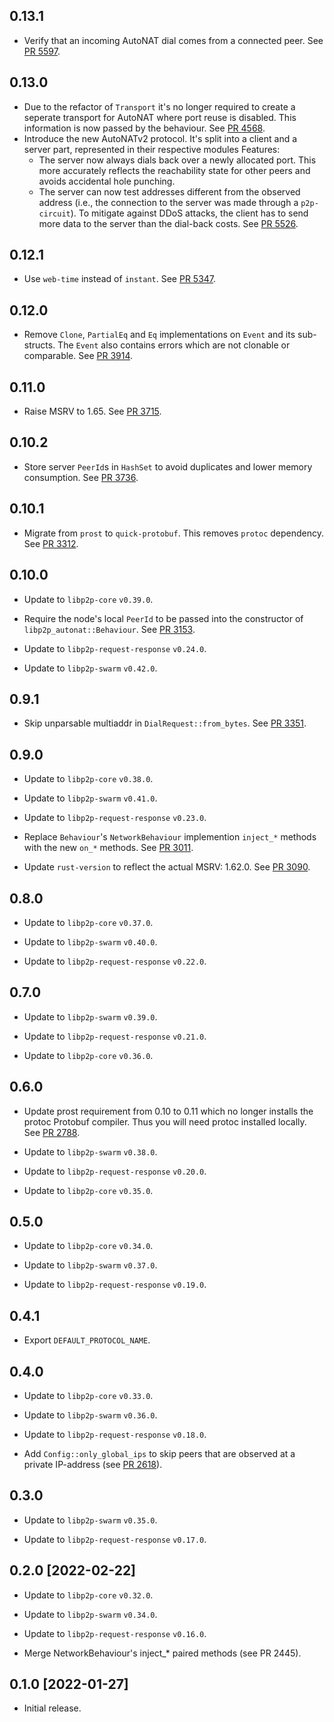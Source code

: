 ## 0.13.1
- Verify that an incoming AutoNAT dial comes from a connected peer. See [PR 5597](https://github.com/libp2p/rust-libp2p/pull/5597).

## 0.13.0

- Due to the refactor of `Transport` it's no longer required to create a seperate transport for
AutoNAT where port reuse is disabled. This information is now passed by the behaviour.
  See [PR 4568](https://github.com/libp2p/rust-libp2p/pull/4568).
- Introduce the new AutoNATv2 protocol.
  It's split into a client and a server part, represented in their respective modules
  Features:
    - The server now always dials back over a newly allocated port.
      This more accurately reflects the reachability state for other peers and avoids accidental hole punching.
    - The server can now test addresses different from the observed address (i.e., the connection to the server was made through a `p2p-circuit`). To mitigate against DDoS attacks, the client has to send more data to the server than the dial-back costs.
  See [PR 5526](https://github.com/libp2p/rust-libp2p/pull/5526).

<!-- Update to libp2p-swarm v0.45.0 -->

## 0.12.1
- Use `web-time` instead of `instant`.
  See [PR 5347](https://github.com/libp2p/rust-libp2p/pull/5347).

## 0.12.0

- Remove `Clone`, `PartialEq` and `Eq` implementations on `Event` and its sub-structs.
  The `Event` also contains errors which are not clonable or comparable.
  See [PR 3914](https://github.com/libp2p/rust-libp2p/pull/3914).

## 0.11.0

- Raise MSRV to 1.65.
  See [PR 3715].

[PR 3715]: https://github.com/libp2p/rust-libp2p/pull/3715

## 0.10.2

- Store server `PeerId`s in `HashSet` to avoid duplicates and lower memory consumption.
  See [PR 3736].

[PR 3736]: https://github.com/libp2p/rust-libp2p/pull/3736

## 0.10.1

- Migrate from `prost` to `quick-protobuf`. This removes `protoc` dependency. See [PR 3312].

[PR 3153]: https://github.com/libp2p/rust-libp2p/pull/3153

## 0.10.0

- Update to `libp2p-core` `v0.39.0`.

- Require the node's local `PeerId` to be passed into the constructor of `libp2p_autonat::Behaviour`. See [PR 3153].

- Update to `libp2p-request-response` `v0.24.0`.

- Update to `libp2p-swarm` `v0.42.0`.

[PR 3312]: https://github.com/libp2p/rust-libp2p/pull/3312

## 0.9.1

- Skip unparsable multiaddr in `DialRequest::from_bytes`. See [PR 3351].

[PR 3351]: https://github.com/libp2p/rust-libp2p/pull/3351


## 0.9.0

- Update to `libp2p-core` `v0.38.0`.

- Update to `libp2p-swarm` `v0.41.0`.

- Update to `libp2p-request-response` `v0.23.0`.

- Replace `Behaviour`'s `NetworkBehaviour` implemention `inject_*` methods with the new `on_*` methods.
  See [PR 3011].

- Update `rust-version` to reflect the actual MSRV: 1.62.0. See [PR 3090].

[PR 3011]: https://github.com/libp2p/rust-libp2p/pull/3011
[PR 3090]: https://github.com/libp2p/rust-libp2p/pull/3090

## 0.8.0

- Update to `libp2p-core` `v0.37.0`.

- Update to `libp2p-swarm` `v0.40.0`.

- Update to `libp2p-request-response` `v0.22.0`.

## 0.7.0

- Update to `libp2p-swarm` `v0.39.0`.

- Update to `libp2p-request-response` `v0.21.0`.

- Update to `libp2p-core` `v0.36.0`.

## 0.6.0

- Update prost requirement from 0.10 to 0.11 which no longer installs the protoc Protobuf compiler.
  Thus you will need protoc installed locally. See [PR 2788].

- Update to `libp2p-swarm` `v0.38.0`.

- Update to `libp2p-request-response` `v0.20.0`.

- Update to `libp2p-core` `v0.35.0`.

[PR 2788]: https://github.com/libp2p/rust-libp2p/pull/2788

## 0.5.0

- Update to `libp2p-core` `v0.34.0`.

- Update to `libp2p-swarm` `v0.37.0`.

- Update to `libp2p-request-response` `v0.19.0`.

## 0.4.1

- Export `DEFAULT_PROTOCOL_NAME`.

## 0.4.0

- Update to `libp2p-core` `v0.33.0`.

- Update to `libp2p-swarm` `v0.36.0`.

- Update to `libp2p-request-response` `v0.18.0`.

- Add `Config::only_global_ips` to skip peers that are observed at a private IP-address
  (see [PR 2618]).

[PR 2618]: https://github.com/libp2p/rust-libp2p/pull/2618

## 0.3.0

- Update to `libp2p-swarm` `v0.35.0`.

- Update to `libp2p-request-response` `v0.17.0`.

## 0.2.0 [2022-02-22]

- Update to `libp2p-core` `v0.32.0`.

- Update to `libp2p-swarm` `v0.34.0`.

- Update to `libp2p-request-response` `v0.16.0`.

- Merge NetworkBehaviour's inject_\* paired methods (see PR 2445).

[PR 2445]: https://github.com/libp2p/rust-libp2p/pull/2445

## 0.1.0 [2022-01-27]

- Initial release.

